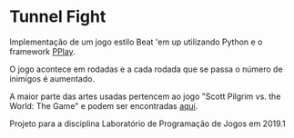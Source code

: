 # Tunnel Fight
Implementação de um jogo estilo Beat 'em up utilizando Python e o framework <a href="http://www2.ic.uff.br/pplay/">PPlay</a>. 

O jogo acontece em rodadas e a cada rodada que se passa o número de inimigos é aumentado. 

A maior parte das artes usadas pertencem ao jogo "Scott Pilgrim vs. the World: The Game" e podem ser encontradas <a href="https://www.spriters-resource.com/xbox_360/scottpilgrimvstheworldthegame/">aqui</a>.

Projeto para a disciplina Laboratório de Programação de Jogos em 2019.1

